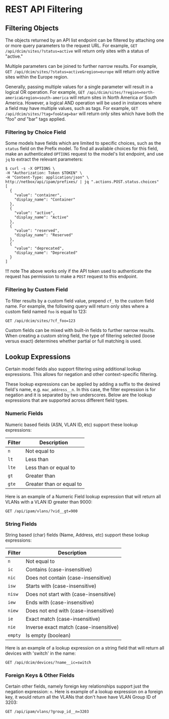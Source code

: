 # REST API Filtering

## Filtering Objects

The objects returned by an API list endpoint can be filtered by attaching one or more query parameters to the request URL. For example, `GET /api/dcim/sites/?status=active` will return only sites with a status of "active."

Multiple parameters can be joined to further narrow results. For example, `GET /api/dcim/sites/?status=active&region=europe` will return only active sites within the Europe region.

Generally, passing multiple values for a single parameter will result in a logical OR operation. For example, `GET /api/dcim/sites/?region=north-america&region=south-america` will return sites in North America _or_ South America. However, a logical AND operation will be used in instances where a field may have multiple values, such as tags. For example, `GET /api/dcim/sites/?tag=foo&tag=bar` will return only sites which have both the "foo" _and_ "bar" tags applied.

### Filtering by Choice Field

Some models have fields which are limited to specific choices, such as the `status` field on the Prefix model. To find all available choices for this field, make an authenticated `OPTIONS` request to the model's list endpoint, and use `jq` to extract the relevant parameters:

```no-highlight
$ curl -s -X OPTIONS \
-H "Authorization: Token $TOKEN" \
-H "Content-Type: application/json" \
http://netbox/api/ipam/prefixes/ | jq ".actions.POST.status.choices"
[
  {
    "value": "container",
    "display_name": "Container"
  },
  {
    "value": "active",
    "display_name": "Active"
  },
  {
    "value": "reserved",
    "display_name": "Reserved"
  },
  {
    "value": "deprecated",
    "display_name": "Deprecated"
  }
]
```

!!! note
    The above works only if the API token used to authenticate the request has permission to make a `POST` request to this endpoint.

### Filtering by Custom Field

To filter results by a custom field value, prepend `cf_` to the custom field name. For example, the following query will return only sites where a custom field named `foo` is equal to 123:

```no-highlight
GET /api/dcim/sites/?cf_foo=123
```

Custom fields can be mixed with built-in fields to further narrow results. When creating a custom string field, the type of filtering selected (loose versus exact) determines whether partial or full matching is used.

## Lookup Expressions

Certain model fields also support filtering using additional lookup expressions. This allows
for negation and other context-specific filtering.

These lookup expressions can be applied by adding a suffix to the desired field's name, e.g. `mac_address__n`. In this case, the filter expression is for negation and it is separated by two underscores. Below are the lookup expressions that are supported across different field types.

### Numeric Fields

Numeric based fields (ASN, VLAN ID, etc) support these lookup expressions:

| Filter | Description |
|--------|-------------|
| `n` | Not equal to |
| `lt` | Less than |
| `lte` | Less than or equal to |
| `gt` | Greater than |
| `gte` | Greater than or equal to |

Here is an example of a Numeric Field lookup expression that will return all VLANs with a VLAN ID greater than 9000:

```no-highlight
GET /api/ipam/vlans/?vid__gt=900
```

### String Fields

String based (char) fields (Name, Address, etc) support these lookup expressions:

| Filter | Description |
|--------|-------------|
| `n` | Not equal to |
| `ic` | Contains (case-insensitive) |
| `nic` | Does not contain (case-insensitive) |
| `isw` | Starts with (case-insensitive) |
| `nisw` | Does not start with (case-insensitive) |
| `iew` | Ends with (case-insensitive) |
| `niew` | Does not end with (case-insensitive) |
| `ie` | Exact match (case-insensitive) |
| `nie` | Inverse exact match (case-insensitive) |
| `empty` | Is empty (boolean) |

Here is an example of a lookup expression on a string field that will return all devices with 'switch' in the name:

```no-highlight
GET /api/dcim/devices/?name__ic=switch
```

### Foreign Keys & Other Fields

Certain other fields, namely foreign key relationships support just the negation
expression: `n`. Here is example of a lookup expression on a foreign key, it would return all the VLANs that don't have have VLAN Group ID of 3203:

```no-highlight
GET /api/ipam/vlans/?group_id__n=3203
```
